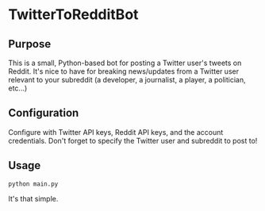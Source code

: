 # TwitterToRedditBot

## Purpose

This is a small, Python-based bot for posting a Twitter user's tweets on Reddit. It's nice to have for breaking news/updates from a Twitter user relevant to your subreddit (a developer, a journalist, a player, a politician, etc...)

## Configuration

Configure with Twitter API keys, Reddit API keys, and the account credentials. Don't forget to specify the Twitter user and subreddit to post to!

## Usage

`python main.py`

It's that simple. 
